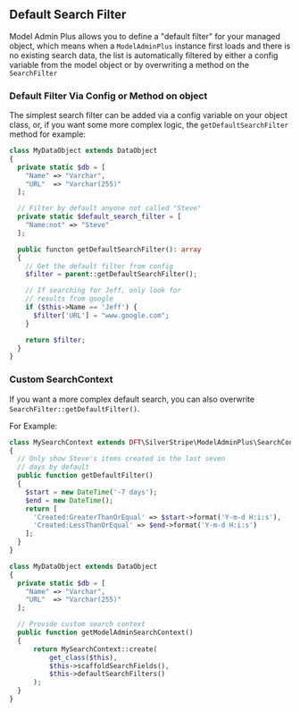 ## Default Search Filter

Model Admin Plus allows you to define a "default filter" for your managed object, which means when a `ModelAdminPlus`
instance first loads and there is no existing search data,
the list is automatically filtered by either a config variable
from the model object or by overwriting a method on the `SearchFilter`

### Default Filter Via Config or Method on object

The simplest search filter can be added via a config variable
on your object class, or, if you want some more complex logic,
the `getDefaultSearchFilter` method for example:

```php
class MyDataObject extends DataObject
{
  private static $db = [
    "Name" => "Varchar",
    "URL"  => "Varchar(255)"
  ];

  // Filter by default anyone not called "Steve"
  private static $default_search_filter = [
    "Name:not" => "Steve"
  ];

  public functon getDefaultSearchFilter(): array
  {
    // Get the default filter from config
    $filter = parent::getDefaultSearchFilter();

    // If searching for Jeff, only look for
    // results from google
    if ($this->Name == 'Jeff') {
      $filter['URL'] = "www.google.com";
    }

    return $filter;
  }
}

```

### Custom SearchContext

If you want a more complex default search, you can also overwrite `SearchFilter::getDefaultFilter()`.

For Example:

```php
class MySearchContext extends DFT\SilverStripe\ModelAdminPlus\SearchContext
{
  // Only show Steve's items created in the last seven
  // days by default
  public function getDefaultFilter()
  {
    $start = new DateTime('-7 days');
    $end = new DateTime();
    return [
      'Created:GreaterThanOrEqual' => $start->format('Y-m-d H:i:s'),
      'Created:LessThanOrEqual' => $end->format('Y-m-d H:i:s')
    ];
  }
}

class MyDataObject extends DataObject
{
  private static $db = [
    "Name" => "Varchar",
    "URL"  => "Varchar(255)"
  ];

  // Provide custom search context
  public function getModelAdminSearchContext()
  {
      return MySearchContext::create(
          get_class($this),
          $this->scaffoldSearchFields(),
          $this->defaultSearchFilters()
      );
  }
}

```
